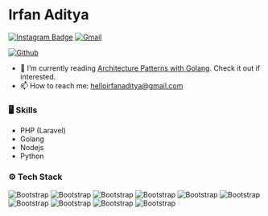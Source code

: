 # Irfan Aditya


[![Instagram Badge](https://img.shields.io/badge/-Instagram-purple?logo=instagram&logoColor=white&link=https://instagram.com/helloirfanaditya/)](https://www.instagram.com/helloirfanaditya)
[![Gmail](https://img.shields.io/badge/-Gmail-c14438?style=flat&logo=Gmail&logoColor=white)](mailto:helloirfanaditya@gmail.com)

[![Github](https://img.shields.io/github/followers/helloirfanaditya?label=Follow&style=social)](https://github.com/helloirfanaditya)

- 🤔 I’m currently reading [Architecture Patterns with Golang](https://go.dev/doc/). Check it out if interested.
- 📫 How to reach me: helloirfanaditya@gmail.com


### 🖥 Skills

- PHP (Laravel)
- Golang
- Nodejs
- Python
### ⚙️ Tech Stack

![Bootstrap](https://img.shields.io/badge/-PHP-05122A?style=flat-square&logo=PHP&color=353535) ![Bootstrap](https://img.shields.io/badge/-Python-05122A?style=flat-square&logo=Python&color=353535) ![Bootstrap](https://img.shields.io/badge/-Javascript-05122A?style=flat-square&logo=Javascript&color=353535) ![Bootstrap](https://img.shields.io/badge/-Laravel-05122A?style=flat-square&logo=Laravel&color=353535) ![Bootstrap](https://img.shields.io/badge/-ExpressJS-05122A?style=flat-square&logo=ExpressJS&color=353535) ![Bootstrap](https://img.shields.io/badge/-NextJS-05122A?style=flat-square&logo=NextJS&color=353535) ![Bootstrap](https://img.shields.io/badge/-Go-05122A?style=flat-square&logo=Go&color=353535) ![Bootstrap](https://img.shields.io/badge/-PostgreSQL-05122A?style=flat-square&logo=PostgreSQL&color=353535) ![Bootstrap](https://img.shields.io/badge/-MySQL-05122A?style=flat-square&logo=MySQL&color=353535) ![Bootstrap](https://img.shields.io/badge/-TailwindCSS-05122A?style=flat-square&logo=TailwindCSS&color=353535)
